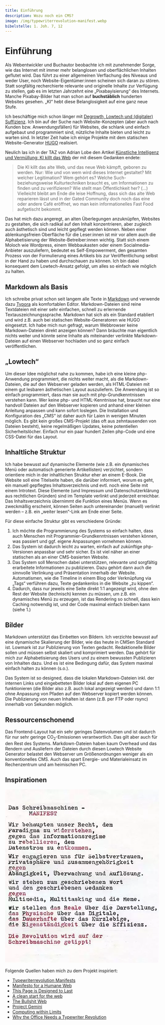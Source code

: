 ```yaml
---
title: Einführung
description: Wozu noch ein CMS?
image: /img/typewriterrevolution-manifest.webp
bibelstelle: 1. Joh. 7, 12
---
```

# Einführung

Als Webentwickler und Buchautor beobachte ich mit zunehmender Sorge, wie das Internet mit immer mehr belanglosen und oberflächlichen Inhalten geflutet wird. Das führt zu einer allgemeinen Verflachung des Niveaus und weder User, noch Website-Eigentümer:innen scheinen sich daran zu stören. Statt sorgfältig recherchierte relevante und originelle Inhalte zur Verfügung zu stellen, gab es im letzten Jahrzehnt eine „Pixabayisierung“ des Internets. Manche Pixabay-Bilder hat man schon auf **buchstäblich** hunderten Websites gesehen. „KI“ hebt diese Belanglosigkeit auf eine ganz neue Stufe.

Ich beschäftige mich schon länger mit [Degrowth, Lowtech und (digitaler) Suffizienz](https://weitblick.org/). Ich bin auf der Suche nach Website-Konzepten (aber auch nach Kunden bzw. Anwendungsfällen) für Websites, die schlank und einfach aufgebaut und programmiert sind, nützliche Inhalte bieten und leicht zu warten sind. In letzter Zeit habe ich einige Projekte mit dem statischen Website-Generator [HUGO](https://gohugo.io/) realisiert.

Neulich las ich in der TAZ von Adrian Lobe den Artikel [Künstliche Intelligenz und Vermüllung: KI killt das Web](https://taz.de/Kuenstliche-Intelligenz-und-Vermuellung/!5997952/) der mit diesem Gedanken endete:

> Die KI killt das alte Web, und das neue Web kämpft, geboren zu werden. Nur: Wie und von wem wird dieses Internet gestaltet? Mit welcher Legitimation? Wem gehört es? Welche Such- beziehungsweise Kulturtechniken braucht es,  um Informationen zu finden und zu verifizieren? Wie stellt man  Öffentlichkeit her? (...) Vielleicht  bleibt am Ende die leise Hoffnung, dass sich das alte Web reparieren  lässt und in der Gated Community doch noch das eine oder andere Café eröffnet, wo man kein informationelles Fast Food aufge­tischt bekommt.

Das hat mich dazu angeregt, an alten Überlegungen anzuknüpfen, Websites zu gestalten, die sich radikal auf den Inhalt konzentrieren, aber zugleich auch ästhetisch sind und leicht gepflegt werden können. Neben einer ablenkungsfreien Oberfläche für die Leser:innen ist mir vor allem auch die Alphabetisierung der Website-Betreiber:innen wichtig. Statt sich einem Moloch wie Wordpress, einem Webbaukasten oder einem Socialmedia-Anbieter auszuliefern, bedeutet es Self-Empowerment, den gesamten Prozess von der Formulierung eines Artikels bis zur Veröffentlichung selbst in der Hand zu haben und durchschauen zu können. Ich bin dabei konsequent dem Lowtech-Ansatz gefolgt, um alles so einfach wie möglich zu halten.

## Markdown als Basis

Ich schreibe privat schon seit langem alle Texte in [Markdown](https://de.wikipedia.org/wiki/Markdown) und verwende dazu [Typora](https://typora.io/) als komfortablen Editor. Markdown-Dateien sind reine Textdateien mit einer sehr einfachen, schnell zu erlernende Textauszeichnungssprache. Markdown hat sich als ein Standard etabliert und wird z.B. auch bei statischen Website-Generatoren wie HUGO eingesetzt. Ich habe mich nun gefragt, warum Webbrowser keine Markdown-Dateien direkt anzeigen können? Dann bräuchte man eigentlich nichts weiter und könnte seine Inhalte als miteinander verlinkte Markdown-Dateien auf einen Webserver hochladen und so ganz einfach veröffentlichen.

## „Lowtech“

Um dieser Idee möglichst nahe zu kommen, habe ich eine kleine php-Anwendung programmiert, die nichts weiter macht, als die Markdown-Dateien, die auf den Webserver geladen werden, als HTML-Dateien mit einem gut lesbaren ästhetischen Layout auszuliefern. Die Anwendung ist so einfach programmiert, dass man sie auch mit php-Grundkenntnissen verstehen kann. Wer keine php- und HTML-Kenntnisse hat, braucht nur eine handvoll Dateien auf den Webserver kopieren und anhand einer kleinen Anleitung anpassen und kann sofort loslegen. Die Installation und Konfiguration des „CMS“ ist daher auch für Laien in wenigen Minuten möglich. Es gibt kein großes CMS-Projekt (das oft aus zehntausenden von Dateien besteht), keine regelmäßigen Updates, keine potentiellen Sicherheitslöcher. Einfach nur ein paar hundert Zeilen php-Code und eine CSS-Datei für das Layout.

## Inhaltliche Struktur

Ich habe bewusst auf dynamische Elemente (wie z.B. ein dynamisches Menü oder automatisch generierte Artikellisten) verzichtet, sondern orientiere mich in der inhaltlichen Struktur eher an einem E-Book. Die Website soll eine Titelseite haben, die darüber informiert, worum es geht, ein manuell gepflegtes Inhaltsverzeichnis und evtl. noch eine Seite mit einem Introtext. Diese Elemente (und Impressum und Datenschutzerklärung aus rechtlichen Gründen) sind im Template verlinkt und jederzeit erreichbar. Das Inhaltsverzeichnis übernimmt die Funktion eines Menüs. Wenn es zweckmäßig erscheint, können Seiten auch untereinander (manuell) verlinkt werden – z.B. ein „weiter lesen“-Link am Ende einer Seite.

Für diese einfache Struktur gibt es verschiedene Gründe:

1. Ich möchte die Programmierung des Systems so einfach halten, dass auch Menschen mit Programmier-Grundkenntnissen verstehen können, was passiert und ggf. eigene Anpassungen vornehmen können.
2. Das System ist dadurch leicht zu warten, einfach auf zukünftige php-Versionen anpassbar und sehr sicher. Es ist viel näher an einer statischen als an einer CMS-basierten Website.
3. Das System soll Menschen dabei unterstützen, relevante und sorgfältig erarbeitete Informationen zu publizieren. Dazu gehört dann auch die sinnvolle Verlinkung und Präsentation innerhalb der Website. Automatismen, wie die Timeline in einem Blog oder Verknüpfung via „Tags“ verführen dazu, Texte gedankenlos in die Website „zu kippen“.
4. Dadurch, dass nur jeweils eine Seite direkt 1:1 angezeigt wird, ohne den Rest der Website (technisch) kennen zu müssen, um z.B. ein dynamisches Menü zu erzeugen, ist das Rendering so schnell, dass kein Caching notwendig ist, und der Code maximal einfach bleiben kann (siehe 1.)

## Bilder

Markdown unterstützt das Einbetten von Bildern. Ich verzichte bewusst auf eine dynamische Skalierung der Bilder, wie das heute in CMSen Standard ist. Lowmark ist zur Publizierung von Texten gedacht. Redaktionelle Bilder sollen und müssen selbst skaliert und komprimiert werden. Das gehört für mich zur Alphabetisierung des Users und zu einem bewussten Publizieren von Inhalten dazu. Und es ist eine Bedingung dafür, das System maximal einfach halten zu können (s.o.).

Das System ist so designed, dass die lokalen Markdown-Dateien inkl. der internen Links und eingebetteten Bilder lokal auf dem eigenen PC funktionieren (die Bilder also z.B. auch lokal angezeigt werden) und dann 1:1 ohne Anpassung von Pfaden auf den Webserver kopiert werden können. Die Publizierung von neuen Inhalten ist dann (z.B. per FTP oder rsync) innerhalb von Sekunden möglich.

## Ressourcenschonend

Das Frontend-Layout hat ein sehr geringes Datenvolumen und ist dadurch für nur sehr geringe CO<sub>2</sub>-Emissionen verantwortlich. Das gilt aber auch für den Rest des Systems. Markdown-Dateien haben kaum Overhead und das Rendern und Ausliefern der Dateien durch diesen Lowtech Website Generator belastet den Webserver um Größenordnungen weniger als ein konventionelles CMS. Auch das spart Energie- und Materialeinsatz im Rechenzentrum und am heimischen PC.

## Inspirationen

![Der mit Schreibmaschine getippte Text des »Typewriterrevolution Manifests«](img/typewriterrevolution-manifest.webp "Typewriterrevolution Manifest")

Folgende Quellen haben mich zu dem Projekt inspiriert:

* [Typewriterrevolution Manifests](https://typewriterrevolution.com/manifesto.html)
* [Manifesto for a Humane Web](https://humanewebmanifesto.com/)
* [This Page is Designed to Last](https://jeffhuang.com/designed_to_last/)
* [A clean start for the web](https://macwright.com/2020/08/22/clean-starts-for-the-web.html)
* [The Bullshit Web](https://pxlnv.com/blog/bullshit-web/)
* [Project Gemini](https://geminiprotocol.net/)
* [Computing within Limits](https://computingwithinlimits.org/)
* [Why the Office Needs a Typewriter Revolution](https://solar.lowtechmagazine.com/2016/11/why-the-office-needs-a-typewriter-revolution/)
